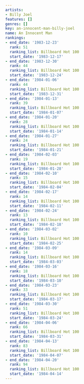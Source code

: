 ```yaml
---
artists:
- Billy Joel
features: []
genres: []
key: an-innocent-man-billy-joel
name: An Innocent Man
rankings:
- end_date: '1983-12-23'
  rank: 51
  ranking_list: Billboard Hot 100
  start_date: '1983-12-17'
- end_date: '1983-12-30'
  rank: 44
  ranking_list: Billboard Hot 100
  start_date: '1983-12-24'
- end_date: '1984-01-06'
  rank: 44
  ranking_list: Billboard Hot 100
  start_date: '1983-12-31'
- end_date: '1984-01-13'
  rank: 39
  ranking_list: Billboard Hot 100
  start_date: '1984-01-07'
- end_date: '1984-01-20'
  rank: 28
  ranking_list: Billboard Hot 100
  start_date: '1984-01-14'
- end_date: '1984-01-27'
  rank: 24
  ranking_list: Billboard Hot 100
  start_date: '1984-01-21'
- end_date: '1984-02-03'
  rank: 19
  ranking_list: Billboard Hot 100
  start_date: '1984-01-28'
- end_date: '1984-02-10'
  rank: 15
  ranking_list: Billboard Hot 100
  start_date: '1984-02-04'
- end_date: '1984-02-17'
  rank: 14
  ranking_list: Billboard Hot 100
  start_date: '1984-02-11'
- end_date: '1984-02-24'
  rank: 13
  ranking_list: Billboard Hot 100
  start_date: '1984-02-18'
- end_date: '1984-03-02'
  rank: 10
  ranking_list: Billboard Hot 100
  start_date: '1984-02-25'
- end_date: '1984-03-09'
  rank: 14
  ranking_list: Billboard Hot 100
  start_date: '1984-03-03'
- end_date: '1984-03-16'
  rank: 18
  ranking_list: Billboard Hot 100
  start_date: '1984-03-10'
- end_date: '1984-03-23'
  rank: 33
  ranking_list: Billboard Hot 100
  start_date: '1984-03-17'
- end_date: '1984-03-30'
  rank: 51
  ranking_list: Billboard Hot 100
  start_date: '1984-03-24'
- end_date: '1984-04-06'
  rank: 66
  ranking_list: Billboard Hot 100
  start_date: '1984-03-31'
- end_date: '1984-04-13'
  rank: 83
  ranking_list: Billboard Hot 100
  start_date: '1984-04-07'
- end_date: '1984-04-20'
  rank: 94
  ranking_list: Billboard Hot 100
  start_date: '1984-04-14'
---
```


